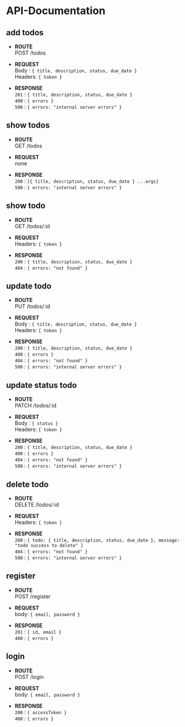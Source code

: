 <h1>API-Documentation</h1>


<h2>add todos</h2>


* **ROUTE** <br>
    POST /todos

* **REQUEST** <br>
    Body : `{ title, description, status, due_date }` <br>
    Headers: `{ token }`

* **RESPONSE** <br>
    `201` : `{ title, description, status, due_date }` <br>
    `400` : `{ errors }` <br>
    `500` : `{ errors: "internal server errors" }`


<h2>show todos</h2>

* **ROUTE** <br>
    GET /todos

* **REQUEST** <br>
    none

* **RESPONSE** <br>
    `200` : `[{ title, description, status, due_date } ...args]` <br>
    `500` : `{ errors: "internal server errors" }`


<h2>show todo</h2>

* **ROUTE** <br>
    GET /todos/:id

* **REQUEST**  <br>
  Headers: `{ token }`

* **RESPONSE** <br>
    `200` : `{ title, description, status, due_date }` <br>
    `404` : `{ errors: "not found" }`


<h2>update todo</h2>

* **ROUTE** <br>
    PUT /todos/:id

* **REQUEST** <br>
    Body : `{ title, description, status, due_date }` <br>
    Headers: `{ token }`

* **RESPONSE** <br>
    `200` : `{ title, description, status, due_date }` <br>
    `400` : `{ errors }` <br>
    `404` : `{ errors: "not found" }` <br>
    `500` : `{ errors: "internal server errors" }`



<h2>update status todo</h2>

* **ROUTE** <br>
    PATCH /todos/:id

* **REQUEST** <br>
    Body : `{ status }` <br>
    Headers: `{ token }`

* **RESPONSE** <br>
    `200` : `{ title, description, status, due_date }` <br>
    `400` : `{ errors }` <br>
    `404` : `{ errors: "not found" }` <br>
    `500` : `{ errors: "internal server errors" }`



<h2>delete todo</h2>

* **ROUTE** <br>
    DELETE /todos/:id

* **REQUEST**  <br>
    Headers: `{ token }`

* **RESPONSE** <br>
    `200` : `{ todo: { title, description, status, due_date }, message: "todo success to delete" }` <br>
    `404` : `{ errors: "not found" }` <br>
    `500` : `{ errors: "internal server errors" }`



<h2>register</h2>

* **ROUTE** <br>
    POST /register

* **REQUEST** <br>
    body: `{ email, password }`

* **RESPONSE** <br>
    `201` : `{ id, email }` <br>
    `400` : `{ errors }`


<h2>login</h2>

* **ROUTE** <br>
    POST /login

* **REQUEST** <br>
    body: `{ email, password }`

* **RESPONSE** <br>
    `200` : `{ accessToken }` <br>
    `400` : `{ errors }`